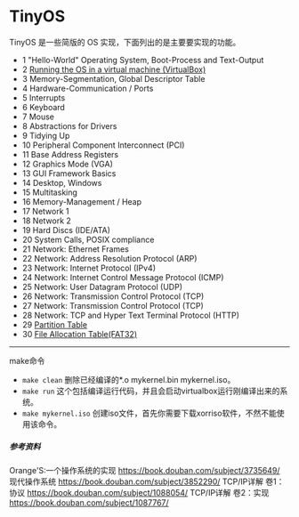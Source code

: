 # TinyOS

TinyOS 是一些简版的 OS 实现，下面列出的是主要要实现的功能。

- 1     "Hello-World" Operating System, Boot-Process and Text-Output
- 2	    [Running the OS in a virtual machine (VirtualBox)](./doc/1.md)
- 3	    Memory-Segmentation, Global Descriptor Table
- 4	    Hardware-Communication / Ports
- 5	    Interrupts
- 6	    Keyboard
- 7	    Mouse
- 8	    Abstractions for Drivers
- 9	    Tidying Up
- 10    Peripheral Component Interconnect (PCI)
- 11	Base Address Registers
- 12	Graphics Mode (VGA)
- 13	GUI Framework Basics
- 14	Desktop, Windows
- 15	Multitasking
- 16	Memory-Management / Heap
- 17	Network 1
- 18	Network 2
- 19	Hard Discs (IDE/ATA)
- 20	System Calls, POSIX compliance
- 21	Network: Ethernet Frames
- 22	Network: Address Resolution Protocol (ARP)
- 23	Network: Internet Protocol (IPv4)
- 24	Network: Internet Control Message Protocol (ICMP)
- 25	Network: User Datagram Protocol (UDP)
- 26	Network: Transmission Control Protocol (TCP)
- 27	Network: Transmission Control Protocol (TCP)
- 28	Network: TCP and Hyper Text Terminal Protocol (HTTP)
- 29    [Partition Table](github.com/fenglin-Zhou/TinyOS)
- 30    [File Allocation Table(FAT32)](github.com/fenglin-Zhou/TinyOS)
-------------------------
make命令
- `make clean`  删除已经编译的*.o mykernel.bin mykernel.iso。
- `make run`    这个包括编译运行代码，并且会启动virtualbox运行刚编译出来的系统。
- `make mykernel.iso`  创建iso文件，首先你需要下载xorriso软件，不然不能使用该命令。

##### 参考资料

Orange'S:一个操作系统的实现 https://book.douban.com/subject/3735649/
现代操作系统 https://book.douban.com/subject/3852290/
TCP/IP详解 卷1：协议 https://book.douban.com/subject/1088054/
TCP/IP详解 卷2：实现 https://book.douban.com/subject/1087767/
